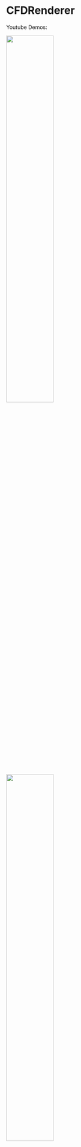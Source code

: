 # CFDRenderer

Youtube Demos:

[<img src="https://img.youtube.com/vi/XBVLrm38_fk/maxresdefault.jpg" width="50%">](https://youtu.be/XBVLrm38_fk)

[<img src="https://img.youtube.com/vi/4pUR4PaJ1qo/hqdefault.jpg" width="50%">](https://youtu.be/4pUR4PaJ1qo)
